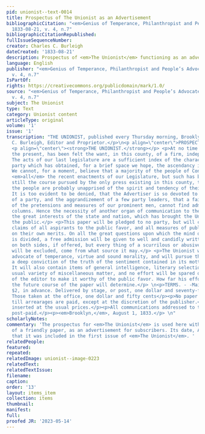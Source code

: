```yaml
---
pid: unionist--text-0014
title: Prospectus of The Unionist as an Advertisement
bibliographicCitation: "<em>Genius of Temperance, Philanthropist and People’s Advocate</em>
  1833-08-21, v. 4, n.7"
bibliographicCitationRepublished: 
fullIssueSequenceNumber: 
creator: Charles C. Burleigh
dateCreated: '1833-08-21'
description: Prospectus of <em>The Unionist</em> functioning as an advertisement
language: English
publisher: "<em>Genius of Temperance, Philanthropist and People’s Advocate</em> 1833-08-21,
  v. 4, n.7"
IsPartOf: 
rights: https://creativecommons.org/publicdomain/mark/1.0/
source: "<em>Genius of Temperance, Philanthropist and People’s Advocate</em> 1833-08-21,
  v. 4, n.7"
subject: The Unionist
type: Text
category: Unionist content
articleType: original
volume: '1'
issue: '1'
transcription: "THE UNIONIST, published every Thursday morning, Brooklyn, Con. Charles
  C. Burleigh, Editor and Proprietor.</p>\n<p align=\"center\">PROSPECTUS</p> <p align=\"center\">OF</p>
  <p align=\"center\"><strong>THE UNIONIST.</strong></p> <p>At no time more than at
  the present, has been felt the want, in this county, of a firm, independent press.
  The acts of our last legislature are a sufficient index of the character of that
  party which has obtained, for a brief space we hope, the ascendancy in this State.
  We cannot, for a moment, believe that a majority of the people of Connecticut, approve
  <em>all</em> the recent enactments of our Legislature, but such has been and is
  still the course pursued by the only press existing in this county, that many of
  the people are probably unapprised of the spirit and tendency of their proceedings.
  It is too evident to be denied, that the Advertiser is so devoted to the policy
  of a party, and the aggrandizement of a few party leaders, that a fair discussion
  of the pretensions and measures of our prominent men, cannot find admission to its
  columns. Hence the necessity of another organ of communication to the public, on
  the great interests of the state and nation, which has brought the Unionist before
  the public.</p> <p>This paper will be pledged to no party, but will canvass the
  claims of all aspirants to the public favor, and all measures of public policy,
  on their own merits. On all the great questions upon which the mind of the community
  is divided, a free admission will be given to well and candidly written articles
  on both sides, if offered, but every thing of a scurrilous or abusive character
  will be excluded, come from what source it may.</p> <p>The Unionist will be the
  advocate of temperance, virtue and sound morality, and will pursue that course which
  a deep conviction of the truth of the sentiment contained in its motto points out.
  It will also contain items of general intelligence, literary selections and the
  usual variety of miscellaneous matter, and no effort will be spared on the part
  of the editor to make it worthy of the public favor. How far his efforts will succeed,
  the future course of the paper will determine.</p> \n<p>TERMS. - -Mail subscribers,
  $2, in advance. Delivered by stage, or post, one dollar and seventy-five cents.
  Those taken at the office, one dollar and fifty cents</p><p>No paper will be discontinued
  till arrearages are paid, except at the discretion of the publisher.</p><p>Advertisements
  inserted at the usual prices.</p><p>All communications addressed to the editor,
  post-paid.</p><p><em>Brooklyn,</em>, August 1, 1833.</p> \n"
scholarlyNotes: 
commentary: 'The prospectus for <em>The Unionist</em> is used here within the confines
  of a friendly paper, as an advertisement for subscribers. Its date, August 1, indicates
  that it was included in the first issue of <em>The Unionist</em>. '
relatedPeople: 
featured: 
repeated: 
relatedImage: unionist--image-0223
relatedText: 
relatedTextIssue: 
filename: 
caption: 
order: '13'
layout: items_item
collection: items
thumbnail: 
manifest: 
full: 
proofed JR: '2023-05-14'
---
```

